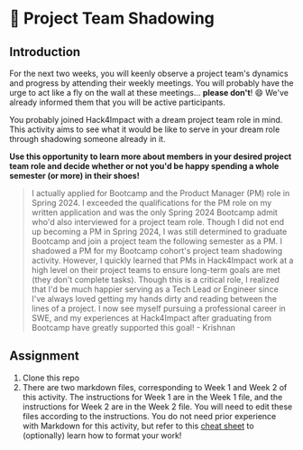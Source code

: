 # 👥 Project Team Shadowing

## Introduction
For the next two weeks, you will keenly observe a project team's dynamics and progress by attending their weekly meetings. You will probably have the urge to act like a fly on the wall at these meetings... **please don't**! 😄 We've already informed them that you will be active participants.

You probably joined Hack4Impact with a dream project team role in mind. This activity aims to see what it would be like to serve in your dream role through shadowing someone already in it. 

**Use this opportunity to learn more about members in your desired project team role and decide whether or not you'd be happy spending a whole semester (or more) in their shoes!**

> I actually applied for Bootcamp and the Product Manager (PM) role in Spring 2024. I exceeded the qualifications for the PM role on my written application and was the only Spring 2024 Bootcamp admit who'd also interviewed for a project team role. Though I did not end up becoming a PM in Spring 2024, I was still determined to graduate Bootcamp and join a project team the following semester as a PM. I shadowed a PM for my Bootcamp cohort's project team shadowing activity. However, I quickly learned that PMs in Hack4Impact work at a high level on their project teams to ensure long-term goals are met (they don't complete tasks). Though this is a critical role, I realized that I'd be much happier serving as a Tech Lead or Engineer since I've always loved getting my hands dirty and reading between the lines of a project. I now see myself pursuing a professional career in SWE, and my experiences at Hack4Impact after graduating from Bootcamp have greatly supported this goal! - Krishnan

## Assignment
1. Clone this repo
2. There are two markdown files, corresponding to Week 1 and Week 2 of this activity. The instructions for Week 1 are in the Week 1 file, and the instructions for Week 2 are in the Week 2 file. You will need to edit these files according to the instructions. You do not need prior experience with Markdown for this activity, but refer to this [cheat sheet](https://www.markdownguide.org/cheat-sheet/) to (optionally) learn how to format your work!




